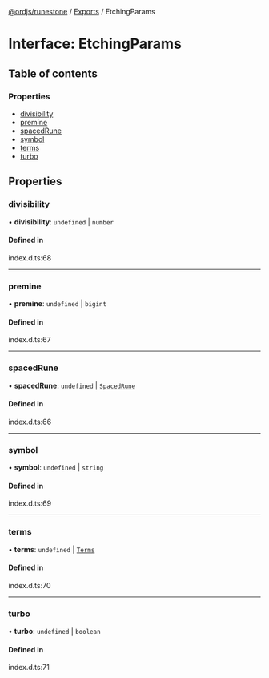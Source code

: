 [@ordjs/runestone](../README.md) / [Exports](../modules.md) / EtchingParams

# Interface: EtchingParams

## Table of contents

### Properties

- [divisibility](EtchingParams.md#divisibility)
- [premine](EtchingParams.md#premine)
- [spacedRune](EtchingParams.md#spacedrune)
- [symbol](EtchingParams.md#symbol)
- [terms](EtchingParams.md#terms)
- [turbo](EtchingParams.md#turbo)

## Properties

### divisibility

• **divisibility**: `undefined` \| `number`

#### Defined in

index.d.ts:68

___

### premine

• **premine**: `undefined` \| `bigint`

#### Defined in

index.d.ts:67

___

### spacedRune

• **spacedRune**: `undefined` \| [`SpacedRune`](../classes/SpacedRune.md)

#### Defined in

index.d.ts:66

___

### symbol

• **symbol**: `undefined` \| `string`

#### Defined in

index.d.ts:69

___

### terms

• **terms**: `undefined` \| [`Terms`](../classes/Terms.md)

#### Defined in

index.d.ts:70

___

### turbo

• **turbo**: `undefined` \| `boolean`

#### Defined in

index.d.ts:71
